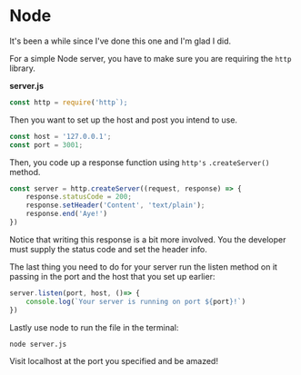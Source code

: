 # Node

It's been a while since I've done this one and I'm glad I did.

For a simple Node server, you have to make sure you are requiring the `http` library.

**server.js**

```javascript
const http = require('http`);
```

Then you want to set up the host and post you intend to use.

```javascript
const host = '127.0.0.1';
const port = 3001;
```

Then, you code up a response function using `http's` `.createServer()` method.

```javascript
const server = http.createServer((request, response) => {
    response.statusCode = 200;
    response.setHeader('Content', 'text/plain');
    response.end('Aye!')
})
```

Notice that writing this response is a bit more involved. You the developer must supply the status code and set the header info.

The last thing you need to do for your server run the listen method on it passing in the port and the host that you set up earlier:

```javascript
server.listen(port, host, ()=> {
    console.log(`Your server is running on port ${port}!`)
})
```

Lastly use node to run the file in the terminal:

```bash
node server.js
```

Visit localhost at the port you specified and be amazed!

